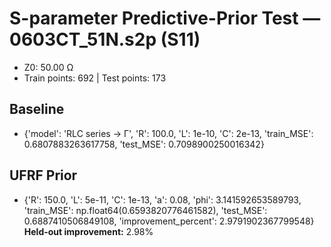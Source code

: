 # S-parameter Predictive-Prior Test — 0603CT_51N.s2p (S11)
- Z0: 50.00 Ω
- Train points: 692  |  Test points: 173

## Baseline
- {'model': 'RLC series -> Γ', 'R': 100.0, 'L': 1e-10, 'C': 2e-13, 'train_MSE': 0.6807883263617758, 'test_MSE': 0.7098900250016342}

## UFRF Prior
- {'R': 150.0, 'L': 5e-11, 'C': 1e-13, 'a': 0.08, 'phi': 3.141592653589793, 'train_MSE': np.float64(0.6593820776461582), 'test_MSE': 0.6887410506849108, 'improvement_percent': 2.9791902367799548}
**Held-out improvement:** 2.98%